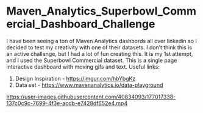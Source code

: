 # Maven_Analytics_Superbowl_Commercial_Dashboard_Challenge
I have been seeing a ton of Maven Analytics dashbords all over linkedin so I decided to test my creativity with one of their datasets.
I don’t think this is an active challenge, but I had a lot of fun creating this. It is my 1st attempt, and I used the Superbowl Commercial dataset. 
This is a single page interactive dashboard with moving gifs and text.
Useful links:

1)	Design Inspiration - https://imgur.com/hbYbgKz
2)	Data set - https://www.mavenanalytics.io/data-playground

https://user-images.githubusercontent.com/40834093/177017338-137c0c9c-7699-4f3e-acdb-e7428df652e4.mp4

